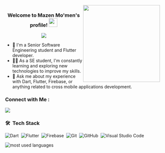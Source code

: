 
<img width="250" align="right" src="https://c.tenor.com/_DOBjnGspYAAAAAM/code-coding.gif">

<h3 align="center">
  Welcome to Mazen Mo'men's profile!
  <img src="https://media.giphy.com/media/hvRJCLFzcasrR4ia7z/giphy.gif" width="28">
</h3>

<!-- Typing SVG by DenverCoder1 - https://github.com/DenverCoder1/readme-typing-svg -->
<p align="center">
  <a href="https://github.com/DenverCoder1/readme-typing-svg"><img src="https://readme-typing-svg.herokuapp.com/?lines=Flutter%20developer;Always%20learning%20new%20things&font=Fira%20Code&center=true&width=440&height=45&color=f75c7e&vCenter=true&size=22"></a>
</p> 

- 🏢 I'm a Senior Software Engineering student and Flutter developer.
- 👨‍💻 As a SE student, I'm constantly learning and exploring new technologies to improve my skills.
- 💬 Ask me about my experience with Dart, Flutter, Firebase, or anything related to cross mobile applications development.


### Connect with Me :

<a href="https://linkedin.com/in/mazen-momen" target="_blank"><img src="https://img.shields.io/badge/-Mazen%20Mo'men-0077B5?style=for-the-badge&logo=Linkedin&logoColor=white"/></a>


### 🛠 &nbsp;Tech Stack
![Dart](https://img.shields.io/badge/-Dart-05122A?style=flat&logo=Dart)&nbsp;
![Flutter](https://img.shields.io/badge/-Flutter-05122A?style=flat&logo=Flutter)&nbsp;
![Firebase](https://img.shields.io/badge/-Firebase-05122A?style=flat&logo=Firebase)&nbsp;
![Git](https://img.shields.io/badge/-Git-05122A?style=flat&logo=git)&nbsp;
![GitHub](https://img.shields.io/badge/-GitHub-05122A?style=flat&logo=github)&nbsp;
![Visual Studio Code](https://img.shields.io/badge/-Visual%20Studio%20Code-05122A?style=flat&logo=visual-studio-code&logoColor=007ACC)&nbsp;




<img align="left" src="https://github-readme-stats.vercel.app/api/top-langs?username=MazenMomen&show_icons=true&locale=en&layout=compact&theme=radical" alt="most used languages" />
<br>

